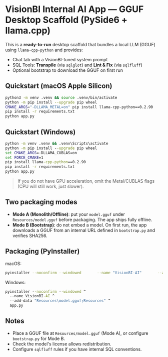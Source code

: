 # VisionBI Internal AI App — GGUF Desktop Scaffold (PySide6 + llama.cpp)

This is a **ready-to-run** desktop scaffold that bundles a local LLM (GGUF) using `llama-cpp-python` and provides:
- Chat tab with a VisionBI-tuned system prompt
- SQL Tools: **Transpile** (via `sqlglot`) and **Lint & Fix** (via `sqlfluff`)
- Optional bootstrap to download the GGUF on first run

## Quickstart (macOS Apple Silicon)
```bash
python3 -m venv .venv && source .venv/bin/activate
python -m pip install --upgrade pip wheel
CMAKE_ARGS="-DLLAMA_METAL=on" pip install llama-cpp-python==0.2.90
pip install -r requirements.txt
python app.py
```

## Quickstart (Windows)
```bat
python -m venv .venv && .venv\Scripts\activate
python -m pip install --upgrade pip wheel
set CMAKE_ARGS=-DLLAMA_CUBLAS=on
set FORCE_CMAKE=1
pip install llama-cpp-python==0.2.90
pip install -r requirements.txt
python app.py
```

> If you do not have GPU acceleration, omit the Metal/CUBLAS flags (CPU will still work, just slower).

## Two packaging modes
- **Mode A (Monolith/Offline)**: put your `model.gguf` under `Resources/model.gguf` before packaging. The app ships fully offline.
- **Mode B (Bootstrap)**: do not embed a model. On first run, the app downloads a GGUF from an internal URL defined in `bootstrap.py` and verifies SHA256.

## Packaging (PyInstaller)
macOS:
```bash
pyinstaller --noconfirm --windowed       --name "VisionBI-AI"       --add-data "Resources/model.gguf:Resources"       app.py
```
Windows:
```bat
pyinstaller --noconfirm --windowed ^
  --name VisionBI-AI ^
  --add-data "Resources\model.gguf;Resources" ^
  app.py
```

## Notes
- Place a GGUF file at `Resources/model.gguf` (Mode A), or configure `bootstrap.py` for Mode B.
- Check the model's license allows redistribution.
- Configure `sqlfluff` rules if you have internal SQL conventions.
